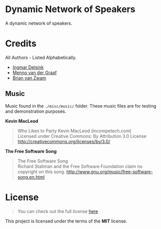 # Dynamic Network of Speakers

A dynamic network of speakers.

# Credits

All Authors - Listed Alphabetically.

- [Ingmar Delsink](https://github.com/MrCrazyID)
- [Menno van der Graaf](https://github.com/Mercotui)
- [Brian van Zwam](https://github.com/Gerwie)

## Music

Music found in the `./misc/music/` folder. These music files are for testing and demonstration purposes.

**Kevin MacLeod**

> Who Likes to Party Kevin MacLeod (incompetech.com)<br> Licensed under Creative Commons: By Attribution 3.0 License<br> <http://creativecommons.org/licenses/by/3.0/>

**The Free Software Song**

> The Free Software Song<br>Richard Stallman and the Free Software Foundation claim no copyright on this song.  <http://www.gnu.org/music/free-software-song.en.html>

# License

> You can check out the full license [here](./LICENSE)

This project is licensed under the terms of the **MIT** license.
